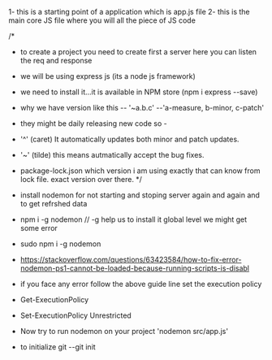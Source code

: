 1- this is a starting point of a application which is app.js file
2- this is the main core JS file where you will all the piece of JS code

/*
- to create a project you need to create first a server here you can listen the req and response
- we will be using express js  (its a node js framework) 
- we need to install it...it is available in NPM store (npm i express --save)
- why we have version like this -- '~a.b.c' --'a-measure, b-minor, c-patch' 
- they might be daily releasing new code so - 
- '^' (caret) It automatically updates both minor and patch updates.
- '~' (tilde) this means autmatically accept the bug fixes.
- package-lock.json which version i am using exactly that can know from lock file. exact version over there.
*/ 

- install nodemon for not starting and stoping server again and again and to get refrshed data
- npm i -g nodemon // -g help us to install it global level we might get some error
- sudo npm i -g nodemon 
- https://stackoverflow.com/questions/63423584/how-to-fix-error-nodemon-ps1-cannot-be-loaded-because-running-scripts-is-disabl
- if you face any error follow the above guide line set the execution policy
- Get-ExecutionPolicy
- Set-ExecutionPolicy Unrestricted
- Now try to run nodemon on your project 'nodemon src/app.js'

- to initialize git --git init